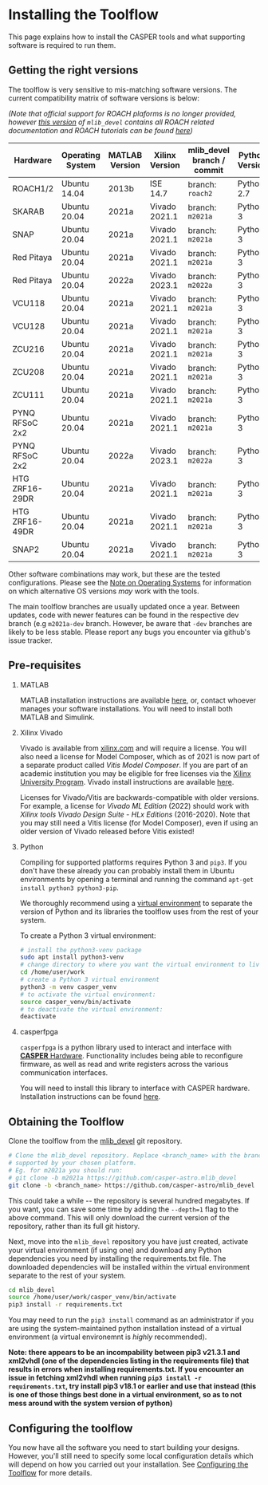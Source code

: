 
# Installing the Toolflow

This page explains how to install the CASPER tools and what supporting software is required to run them.

## Getting the right versions

The toolflow is very sensitive to mis-matching software versions. The current compatibility matrix of software versions is below:

*(Note that official support for ROACH plaforms is no longer provided, however [this version](https://github.com/casper-astro/mlib_devel/tree/d77999047d2f0dc53e1c1e6e516e6ef3cdd45632/docs) of `mlib_devel` contains all ROACH related documentation and ROACH tutorials can be found [here](https://casper-tutorials.readthedocs.io/en/latest/tutorials/roach/tut_intro.html))*

|  Hardware      |   Operating System  |    MATLAB Version  |    Xilinx Version  |    mlib_devel branch / commit   |  Python Version  |
|----------------|---------------------|--------------------|--------------------|---------------------------------|------------------|
|ROACH1/2        | Ubuntu 14.04        |  2013b             |  ISE 14.7          |  branch: `roach2`               |  Python 2.7      |
|SKARAB          | Ubuntu 20.04        |  2021a             |  Vivado 2021.1     |  branch: `m2021a`               |  Python 3        |
|SNAP            | Ubuntu 20.04        |  2021a             |  Vivado 2021.1     |  branch: `m2021a`               |  Python 3        |
|Red Pitaya      | Ubuntu 20.04        |  2021a             |  Vivado 2021.1     |  branch: `m2021a`               |  Python 3        |
|Red Pitaya      | Ubuntu 20.04        |  2022a             |  Vivado 2023.1     |  branch: `m2022a`               |  Python 3        |
|VCU118          | Ubuntu 20.04        |  2021a             |  Vivado 2021.1     |  branch: `m2021a`               |  Python 3        |
|VCU128          | Ubuntu 20.04        |  2021a             |  Vivado 2021.1     |  branch: `m2021a`               |  Python 3        |
|ZCU216          | Ubuntu 20.04        |  2021a             |  Vivado 2021.1     |  branch: `m2021a`               |  Python 3        |
|ZCU208          | Ubuntu 20.04        |  2021a             |  Vivado 2021.1     |  branch: `m2021a`               |  Python 3        |
|ZCU111          | Ubuntu 20.04        |  2021a             |  Vivado 2021.1     |  branch: `m2021a`               |  Python 3        |
|PYNQ RFSoC 2x2  | Ubuntu 20.04        |  2021a             |  Vivado 2021.1     |  branch: `m2021a`               |  Python 3        |
|PYNQ RFSoC 2x2  | Ubuntu 20.04        |  2022a             |  Vivado 2023.1     |  branch: `m2022a`               |  Python 3        |
|HTG ZRF16-29DR  | Ubuntu 20.04        |  2021a             |  Vivado 2021.1     |  branch: `m2021a`               |  Python 3        |
|HTG ZRF16-49DR  | Ubuntu 20.04        |  2021a             |  Vivado 2021.1     |  branch: `m2021a`               |  Python 3        |
|SNAP2           | Ubuntu 20.04        |  2021a             |  Vivado 2021.1     |  branch: `m2021a`               |  Python 3        |

Other software combinations may work, but these are the tested configurations. Please see the [Note on Operating Systems](https://casper-toolflow.readthedocs.io/en/latest/index.html#a-note-on-operating-systems) for information on which alternative OS versions _may_ work with the tools.

The main toolflow branches are usually updated once a year. Between updates, code with newer features can be found in the respective dev branch (e.g `m2021a-dev` branch. However, be aware that `-dev`  branches are likely to be less stable. Please report any bugs you encounter via github's issue tracker.


## Pre-requisites

1. MATLAB

    MATLAB installation instructions are available [here](https://casper-toolflow.readthedocs.io/en/latest/src/How-to-install-Matlab.html), or, contact whoever manages your software installations.
    You will need to install both MATLAB and Simulink.

2. Xilinx Vivado

    Vivado is available from [xilinx.com](https://www.xilinx.com) and will require a license. You will also need a license for Model Composer, which as of 2021 is now part of a separate product called *Vitis Model Composer*. If you are part of an academic institution you may be eligible for free licenses via the [Xilinx University Program](https://www.xilinx.com/support/university.html).
    Vivado install instructions are available [here](https://casper-toolflow.readthedocs.io/en/latest/src/How-to-install-Xilinx-Vivado.html).
    
    Licenses for Vivado/Vitis are backwards-compatible with older versions. For example, a license for *Vivado ML Edition* (2022) should work with *Xilinx tools Vivado Design Suite - HLx Editions* (2016-2020). Note that you may still need a Vitis license (for Model Composer), even if using an older version of Vivado released before Vitis existed!

3. Python

    Compiling for supported platforms requires Python 3 and `pip3`. If you don't have these already you can probably install them in Ubuntu environments by opening a terminal and running the command `apt-get install python3 python3-pip`.

    We thoroughly recommend using a [virtual environment](https://packaging.python.org/guides/installing-using-pip-and-virtual-environments/#installing-virtualenv) to separate the version of Python and its libraries the toolflow uses from the rest of your system. 

    To create a Python 3 virtual environment:

    ```bash
    # install the python3-venv package
    sudo apt install python3-venv
    # change directory to where you want the virtual environment to live
    cd /home/user/work
    # create a Python 3 virtual environment
    python3 -m venv casper_venv
    # to activate the virtual environment:
    source casper_venv/bin/activate
    # to deactivate the virtual environment:
    deactivate
    ```
4. casperfpga
    
    `casperfpga` is a python library used to interact and interface with [**CASPER** Hardware](https://github.com/casper-astro/casper-hardware). Functionality includes being able to reconfigure firmware, as well as read and write registers across the various communication interfaces.

    You will need to install this library to interface with CASPER hardware. Installation instructions can be found [here](https://casper-toolflow.readthedocs.io/en/latest/src/How-to-install-casperfpga.html).

## Obtaining the Toolflow
Clone the toolflow from the [mlib_devel](https://github.com/casper-astro/mlib_devel) git repository. 

```bash
# Clone the mlib_devel repository. Replace <branch_name> with the branch
# supported by your chosen platform.
# Eg. for m2021a you should run:
# git clone -b m2021a https://github.com/casper-astro.mlib_devel
git clone -b <branch_name> https://github.com/casper-astro/mlib_devel
```

This could take a while -- the repository is several hundred megabytes. If you want, you can save some time by adding the `--depth=1` flag to the above command. This will only download the current version of the repository, rather than its full git history.

Next, move into the `mlib_devel` repository you have just created, activate your virtual environment (if using one) and download any Python dependencies you need by installing the requirements.txt file. The downloaded dependencies will be installed within the virtual environment separate to the rest of your system.

```bash
cd mlib_devel
source /home/user/work/casper_venv/bin/activate
pip3 install -r requirements.txt
```

You may need to run the `pip3 install` command as an administrator if you are using the system-maintained python installation instead of a virtual environment (a virtual environemnt is _highly_ recommended).

**Note: there appears to be an incompability between pip3 v21.3.1 and xml2vhdl (one of the dependencies listing in the requirements file) that results in errors when installing requirements.txt. If you encounter an issue in fetching xml2vhdl when running `pip3 install -r requirements.txt`, try install pip3 v18.1 or earlier and use that instead (this is one of those things best done in a virtual environment, so as to not mess around with the system version of python)**  

## Configuring the toolflow

You now have all the software you need to start building your designs. However, you'll still need to specify some local configuration details which will depend on how you carried out your installation. See [Configuring the Toolflow](https://casper-toolflow.readthedocs.io/en/latest/src/Configuring-the-Toolflow.html) for more details.
